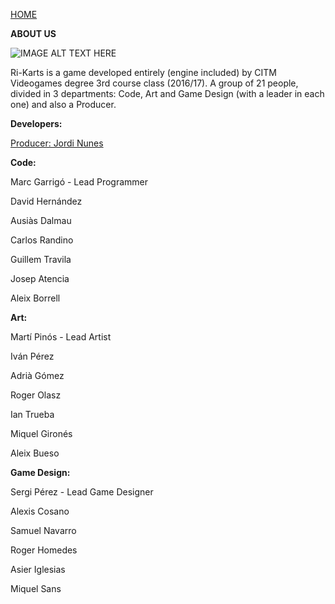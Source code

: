 [HOME](index.md)

**ABOUT US**

![IMAGE ALT TEXT HERE](http://i.imgur.com/VABALcI.png)

Ri-Karts is a game developed entirely (engine included) by CITM Videogames degree 3rd course class (2016/17).
A group of 21 people, divided in 3 departments: Code, Art and Game Design (with a leader in each one) and also a Producer.

**Developers:**

[Producer: Jordi Nunes](jnunes.md)

**Code:**

Marc Garrigó - Lead Programmer

David Hernández

Ausiàs Dalmau

Carlos Randino

Guillem Travila

Josep Atencia

Aleix Borrell


**Art:**

Martí Pinós - Lead Artist

Iván Pérez

Adrià Gómez

Roger Olasz

Ian Trueba

Miquel Gironés

Aleix Bueso


**Game Design:**

Sergi Pérez - Lead Game Designer

Alexis Cosano

Samuel Navarro

Roger Homedes

Asier Iglesias

Miquel Sans
